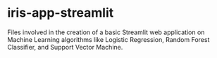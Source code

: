 # iris-app-streamlit
Files involved in the creation of a basic Streamlit web application on Machine Learning algorithms like Logistic Regression, Random Forest Classifier, and Support Vector Machine.
